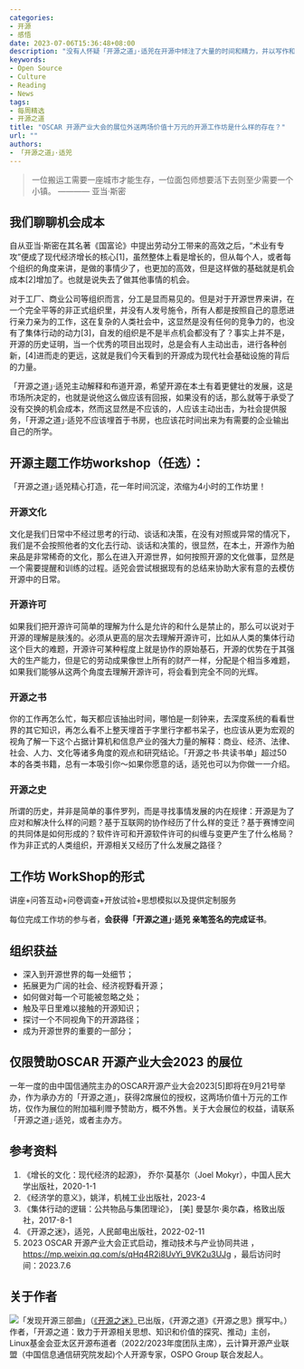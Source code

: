 ```yaml
---
categories:
- 开源
- 感悟
date: 2023-07-06T15:36:48+08:00
description: "没有人怀疑「开源之道」·适兕在开源中倾注了大量的时间和精力，并以写作和演讲的方式将开源的知识进行传播，而这些时间和精力他本来是可以花在他处的，这就是考验社会对于开源这件事以及适兕个人的生产价值的时候了，如果你觉得他所做的一切对你是有益的，那么不妨考虑一下赞助他，让他可以将这件有意义的事情可持续的做下去，前提是你也能赚到。"
keywords:
- Open Source
- Culture
- Reading
- News
tags:
- 每周精选
- 开源之道
title: "OSCAR 开源产业大会的展位外送两场价值十万元的开源工作坊是什么样的存在？"
url: ""
authors:
- 「开源之道」·适兕
---
```


> 一位搬运工需要一座城市才能生存，一位面包师想要活下去则至少需要一个小镇。
>      ———— 亚当·斯密 

## 我们聊聊机会成本

自从亚当·斯密在其名著《国富论》中提出劳动分工带来的高效之后，“术业有专攻”便成了现代经济增长的核心[1]，虽然整体上看是增长的，但从每个人，或者每个组织的角度来讲，是做的事情少了，也更加的高效，但是这样做的基础就是机会成本[2]增加了。也就是说失去了做其他事情的机会。

对于工厂、商业公司等组织而言，分工是显而易见的。但是对于开源世界来讲，在一个完全平等的非正式组织里，并没有人发号施令，所有人都是按照自己的意愿进行亲力亲为的工作，这在复杂的人类社会中，这显然是没有任何的竞争力的，也没有了集体行动的动力[3]，自发的组织是不是半点机会都没有了？事实上并不是，开源的历史证明，当一个优秀的项目出现时，总是会有人主动出击，进行各种创新，[4]进而走的更远，这就是我们今天看到的开源成为现代社会基础设施的背后的力量。

「开源之道」·适兕主动解释和布道开源，希望开源在本土有着更健壮的发展，这是市场所决定的，也就是说他这么做应该有回报，如果没有的话，那么就等于承受了没有交换的机会成本，然而这显然是不应该的，人应该主动出击，为社会提供服务，「开源之道」·适兕不应该埋首于书房，也应该花时间出来为有需要的企业输出自己的所学。

## 开源主题工作坊workshop（任选）：

「开源之道」·适兕精心打造，花一年时间沉淀，浓缩为4小时的工作坊里！

### 开源文化
文化是我们日常中不经过思考的行动、谈话和决策，在没有对照或异常的情况下，我们是不会按照他者的文化去行动、谈话和决策的，很显然，在本土，开源作为舶来品是非常稀奇的文化，那么在进入开源世界，如何按照开源的文化做事，显然是一个需要提醒和训练的过程。适兕会尝试根据现有的总结来协助大家有意的去模仿开源中的日常。

### 开源许可
如果我们把开源许可简单的理解为什么是允许的和什么是禁止的，那么可以说对于开源的理解是肤浅的。必须从更高的层次去理解开源许可，比如从人类的集体行动这个巨大的难题，开源许可某种程度上就是协作的原始基石，开源的优势在于其强大的生产能力，但是它的劳动成果像世上所有的财产一样，分配是个相当多难题，如果我们能够从这两个角度去理解开源许可，将会看到完全不同的光辉。

### 开源之书
你的工作再怎么忙，每天都应该抽出时间，哪怕是一刻钟来，去深度系统的看看世界的其它知识，再怎么看不上整天埋首于字里行字都书呆子，也应该从更为宏观的视角了解一下这个占据计算机和信息产业的强大力量的解释：商业、经济、法律、社会、人力、文化等诸多角度的观点和研究结论。「开源之书·共读书单」超过50本的各类书籍，总有一本吸引你～如果你愿意的话，适兕也可以为你做一一介绍。

### 开源之史
所谓的历史，并非是简单的事件罗列，而是寻找事情发展的内在规律：开源是为了应对和解决什么样的问题？基于互联网的协作经历了什么样的变迁？基于赛博空间的共同体是如何形成的？软件许可和开源软件许可的纠缠与变更产生了什么格局？作为非正式的人类组织，开源相关又经历了什么发展之路径？

## 工作坊 WorkShop的形式

讲座+问答互动+问卷调查+开放试验+思想模拟以及提供定制服务

每位完成工作坊的参与者，**会获得「开源之道」·适兕 亲笔签名的完成证书**。

## 组织获益

* 深入到开源世界的每一处细节；
* 拓展更为广阔的社会、经济视野看开源；
* 如何做对每一个可能被忽略之处；
* 触及平日里难以接触的开源知识；
* 探讨一个不同视角下的开源路径；
* 成为开源世界的重要的一部分；

## 仅限赞助OSCAR 开源产业大会2023 的展位

一年一度的由中国信通院主办的OSCAR开源产业大会2023[5]即将在9月21号举办，作为承办方的「开源之道」，获得2席展位的授权，这两场价值十万元的工作坊，仅作为展位的附加福利赠予赞助方，概不外售。关于大会展位的权益，请联系「开源之道」·适兕，或者主办方。

## 参考资料

1. 《增长的文化：现代经济的起源》， 乔尔·莫基尔（Joel Mokyr），中国人民大学出版社，2020-1-1
2. 《经济学的意义》，姚洋，机械工业出版社，2023-4
3. 《集体行动的逻辑：公共物品与集团理论》， [美] 曼瑟尔·奥尔森，格致出版社，2017-8-1
4. 《开源之迷》，适兕，人民邮电出版社，2022-02-11
5. 2023 OSCAR 开源产业大会正式启动，推动技术与产业协同共进 ， https://mp.weixin.qq.com/s/qHq4R2i8UvYi_9VK2u3UJg  ，最后访问时间：2023.7.6 


## 关于作者

![](/public/kuosi-face-of-os.png)「发现开源三部曲」（[《开源之迷》](posts/book-of-open-source/the-fascinating-of-open-source/)已出版，《开源之道》《开源之思》撰写中。）作者，「开源之道：致力于开源相关思想、知识和价值的探究、推动」主创，Linux基金会亚太区开源布道者（2022/2023年度团队主席），云计算开源产业联盟（中国信息通信研究院发起)个人开源专家，OSPO Group 联合发起人。